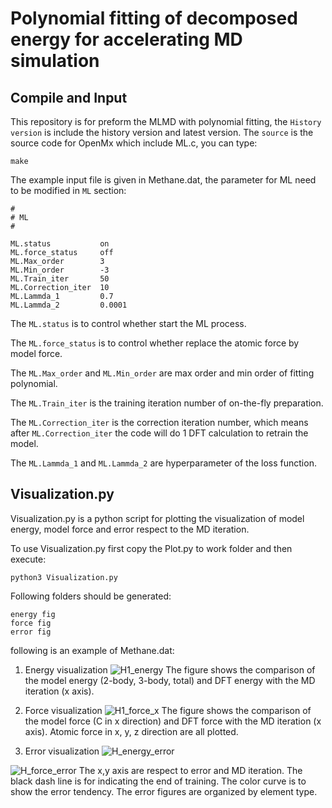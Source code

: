 # Polynomial fitting of decomposed energy for accelerating MD simulation

## Compile and Input

This repository is for preform the MLMD with polynomial fitting, the `History version` is include the history version and latest version. The `source` is the source code for OpenMx which include ML.c, you can type:

```
make
```

The example input file is given in Methane.dat, the parameter for ML need to be modified in `ML` section:

```
#
# ML
#

ML.status           on
ML.force_status     off
ML.Max_order        3
ML.Min_order        -3
ML.Train_iter       50
ML.Correction_iter  10
ML.Lammda_1         0.7
ML.Lammda_2         0.0001
```
The `ML.status` is to control whether start the ML process.

The `ML.force_status` is to control whether replace the atomic force by model force.

The `ML.Max_order` and `ML.Min_order` are max order and min order of fitting polynomial.

The `ML.Train_iter` is the training iteration number of on-the-fly preparation.

The `ML.Correction_iter` is the correction iteration number, which means after `ML.Correction_iter` the code will do 1 DFT calculation to retrain the model.

The `ML.Lammda_1` and `ML.Lammda_2` are hyperparameter of the loss function.

## Visualization.py

Visualization.py is a python script for plotting the visualization of model energy, model force and error respect to the MD iteration. 

To use Visualization.py first copy the Plot.py to work folder and then execute:
```
python3 Visualization.py
```
Following folders should be generated:
```
energy fig
force fig
error fig
```
following is an example of Methane.dat:

1. Energy visualization 
![H1_energy](https://user-images.githubusercontent.com/66453357/164589202-6d1ff07f-c4e2-4f69-b362-433b40c8cb66.jpg)
The figure shows the comparison of the model energy (2-body, 3-body, total) and DFT energy with the MD iteration (x axis).

2. Force visualization
![H1_force_x](https://user-images.githubusercontent.com/66453357/164589221-498ca81d-0e5c-4ce9-bf66-23511f2d27fb.jpg)
The figure shows the comparison of the model force (C in x direction) and DFT force with the MD iteration (x axis). Atomic force in x, y, z direction are all plotted.

3. Error visualization
![H_energy_error](https://user-images.githubusercontent.com/66453357/164589235-0417c632-8096-4143-945f-aacf6bd2ff00.jpg)

![H_force_error](https://user-images.githubusercontent.com/66453357/164589244-9b706e45-d4e2-4645-a461-980f85025f77.jpg)
The x,y axis are respect to error and MD iteration. The black dash line is for indicating the end of training. The color curve is to show the error tendency. The error figures are organized by element type.

